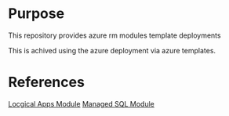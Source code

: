 # Purpose
This repository provides azure rm modules template deployments

This is achived using the azure deployment via azure templates.

# References
[Locgical Apps Module](docs/locial_app.md)
[Managed SQL Module](docs/managed_sql.md)